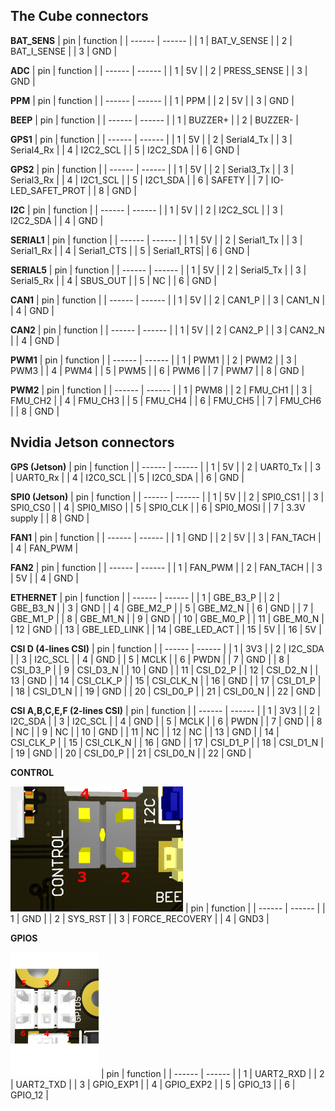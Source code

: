 ## The Cube connectors

**BAT_SENS**
| pin | function |
| ------ | ------ |
| 1 | BAT_V_SENSE |
| 2 | BAT_I_SENSE |
| 3 | GND |

**ADC**
| pin | function |
| ------ | ------ |
| 1 | 5V |
| 2 | PRESS_SENSE |
| 3 | GND |

**PPM**
| pin | function |
| ------ | ------ |
| 1 | PPM |
| 2 | 5V |
| 3 | GND |

**BEEP**
| pin | function |
| ------ | ------ |
| 1 | BUZZER+ |
| 2 | BUZZER- |

**GPS1**
| pin | function |
| ------ | ------ |
| 1 | 5V |
| 2 | Serial4_Tx |
| 3 | Serial4_Rx |
| 4 | I2C2_SCL |
| 5 | I2C2_SDA |
| 6 | GND |

**GPS2**
| pin | function |
| ------ | ------ |
| 1 | 5V |
| 2 | Serial3_Tx |
| 3 | Serial3_Rx |
| 4 | I2C1_SCL |
| 5 | I2C1_SDA |
| 6 | SAFETY |
| 7 | IO-LED_SAFET_PROT |
| 8 | GND |

**I2C**
| pin | function |
| ------ | ------ |
| 1 | 5V |
| 2 | I2C2_SCL |
| 3 | I2C2_SDA |
| 4 | GND |

**SERIAL1**
| pin | function |
| ------ | ------ |
| 1 | 5V |
| 2 | Serial1_Tx |
| 3 | Serial1_Rx |
| 4 | Serial1_CTS |
| 5 | Serial1_RTS|
| 6 | GND |

**SERIAL5**
| pin | function |
| ------ | ------ |
| 1 | 5V |
| 2 | Serial5_Tx |
| 3 | Serial5_Rx |
| 4 | SBUS_OUT |
| 5 | NC |
| 6 | GND |

**CAN1**
| pin | function |
| ------ | ------ |
| 1 | 5V |
| 2 | CAN1_P |
| 3 | CAN1_N |
| 4 | GND |

**CAN2**
| pin | function |
| ------ | ------ |
| 1 | 5V |
| 2 | CAN2_P |
| 3 | CAN2_N |
| 4 | GND |


**PWM1**
| pin | function |
| ------ | ------ |
| 1 | PWM1 |
| 2 | PWM2 |
| 3 | PWM3 |
| 4 | PWM4 |
| 5 | PWM5 |
| 6 | PWM6 |
| 7 | PWM7 |
| 8 | GND |

**PWM2**
| pin | function |
| ------ | ------ |
| 1 | PWM8 |
| 2 | FMU_CH1 |
| 3 | FMU_CH2 |
| 4 | FMU_CH3 |
| 5 | FMU_CH4 |
| 6 | FMU_CH5 |
| 7 | FMU_CH6 |
| 8 | GND |

## Nvidia Jetson connectors

**GPS (Jetson)**
| pin | function |
| ------ | ------ |
| 1 | 5V |
| 2 | UART0_Tx |
| 3 | UART0_Rx |
| 4 | I2C0_SCL |
| 5 | I2C0_SDA |
| 6 | GND |

**SPI0 (Jetson)**
| pin | function |
| ------ | ------ |
| 1 | 5V |
| 2 | SPI0_CS1 |
| 3 | SPI0_CS0 |
| 4 | SPI0_MISO |
| 5 | SPI0_CLK |
| 6 | SPI0_MOSI |
| 7 | 3.3V supply |
| 8 | GND |

**FAN1**
| pin | function |
| ------ | ------ |
| 1 | GND |
| 2 | 5V |
| 3 | FAN_TACH |
| 4 | FAN_PWM |

**FAN2**
| pin | function |
| ------ | ------ |
| 1 | FAN_PWM |
| 2 | FAN_TACH |
| 3 | 5V |
| 4 | GND |

**ETHERNET**
| pin | function |
| ------ | ------ |
| 1 | GBE_B3_P |
| 2 | GBE_B3_N |
| 3 | GND |
| 4 | GBE_M2_P |
| 5 | GBE_M2_N |
| 6 | GND |
| 7 | GBE_M1_P |
| 8 | GBE_M1_N |
| 9 | GND |
| 10 | GBE_M0_P |
| 11 | GBE_M0_N |
| 12 | GND |
| 13 | GBE_LED_LINK |
| 14 | GBE_LED_ACT |
| 15 | 5V |
| 16 | 5V |

**CSI D (4-lines CSI)**
| pin | function |
| ------ | ------ |
| 1 | 3V3 |
| 2 | I2C_SDA |
| 3 | I2C_SCL |
| 4 | GND |
| 5 | MCLK |
| 6 | PWDN |
| 7 | GND |
| 8 | CSI_D3_P |
| 9 | CSI_D3_N |
| 10 | GND |
| 11 | CSI_D2_P |
| 12 | CSI_D2_N |
| 13 | GND |
| 14 | CSI_CLK_P |
| 15 | CSI_CLK_N |
| 16 | GND |
| 17 | CSI_D1_P |
| 18 | CSI_D1_N |
| 19 | GND |
| 20 | CSI_D0_P |
| 21 | CSI_D0_N |
| 22 | GND |

**CSI A,B,C,E,F (2-lines CSI)**
| pin | function |
| ------ | ------ |
| 1 | 3V3 |
| 2 | I2C_SDA |
| 3 | I2C_SCL |
| 4 | GND |
| 5 | MCLK |
| 6 | PWDN |
| 7 | GND |
| 8 | NC |
| 9 | NC |
| 10 | GND |
| 11 | NC |
| 12 | NC |
| 13 | GND |
| 14 | CSI_CLK_P |
| 15 | CSI_CLK_N |
| 16 | GND |
| 17 | CSI_D1_P |
| 18 | CSI_D1_N |
| 19 | GND |
| 20 | CSI_D0_P |
| 21 | CSI_D0_N |
| 22 | GND |

**CONTROL**

![control_conn](uploads/6f1964a053e8283f103d73b9087edd7c/control_conn.png)
| pin | function |
| ------ | ------ |
| 1 | GND |
| 2 | SYS_RST |
| 3 | FORCE_RECOVERY |
| 4 | GND3 |

**GPIOS**

![gpios_conn](uploads/c570e5d33a0c9a9942348b86696a65e3/gpios_conn.png)
| pin | function |
| ------ | ------ |
| 1 | UART2_RXD |
| 2 | UART2_TXD |
| 3 | GPIO_EXP1 |
| 4 | GPIO_EXP2 |
| 5 | GPIO_13 |
| 6 | GPIO_12 |